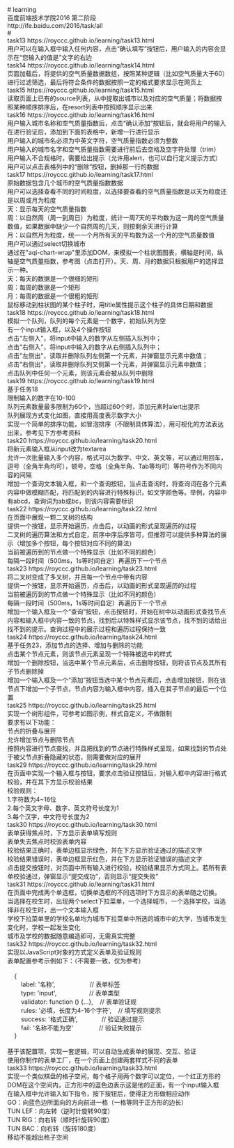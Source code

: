 <div># learning</div><div>百度前端技术学院2016 第二阶段</div><div>http://ife.baidu.com/2016/task/all</div><div>#</div><div>task13 https://royccc.github.io/learning/task13.html&nbsp;</div><div>用户可以在输入框中输入任何内容，点击“确认填写”按钮后，用户输入的内容会显示在“您输入的值是”文字的右边</div><div>task14 https://royccc.github.io/learning/task14.html</div><div>页面加载后，将提供的空气质量数据数组，按照某种逻辑（比如空气质量大于60）进行过滤筛选，最后将符合条件的数据按照一定的格式要求显示在网页上</div><div>task15 https://royccc.github.io/learning/task15.html</div><div>读取页面上已有的source列表，从中提取出城市以及对应的空气质量；将数据按照某种顺序排序后，在resort列表中按照顺序显示出来</div><div>task16 https://royccc.github.io/learning/task16.html</div><div>用户输入城市名称和空气质量指数后，点击“确认添加”按钮后，就会将用户的输入在进行验证后，添加到下面的表格中，新增一行进行显示</div><div>用户输入的城市名必须为中英文字符，空气质量指数必须为整数</div><div>用户输入的城市名字和空气质量指数需要进行前后去空格及空字符处理（trim）</div><div>用户输入不合规格时，需要给出提示（允许用alert，也可以自行定义提示方式）</div><div>用户可以点击表格列中的“删除”按钮，删掉那一行的数据</div><div>task17 https://royccc.github.io/learning/task17.html</div><div>原始数据包含几个城市的空气质量指数数据</div><div>用户可以选择查看不同的时间粒度，以选择要查看的空气质量指数是以天为粒度还是以周或月为粒度</div><div>天：显示每天的空气质量指数</div><div>周：以自然周（周一到周日）为粒度，统计一周7天的平均数为这一周的空气质量数值，如果数据中缺少一个自然周的几天，则按剩余天进行计算</div><div>月：以自然月为粒度，统一一个月所有天的平均数为这一个月的空气质量数值</div><div>用户可以通过select切换城市</div><div>通过在"aqi-chart-wrap"里添加DOM，来模拟一个柱状图图表，横轴是时间，纵轴是空气质量指数，参考图（点击打开）。天、周、月的数据只根据用户的选择显示一种。</div><div>天：每天的数据是一个很细的矩形</div><div>周：每周的数据是一个矩形</div><div>月：每周的数据是一个很粗的矩形</div><div>鼠标移动到柱状图的某个柱子时，用title属性提示这个柱子的具体日期和数据</div><div>task18 https://royccc.github.io/learning/task18.html</div><div>模拟一个队列，队列的每个元素是一个数字，初始队列为空</div><div>有一个input输入框，以及4个操作按钮</div><div>点击"左侧入"，将input中输入的数字从左侧插入队列中；</div><div>点击"右侧入"，将input中输入的数字从右侧插入队列中；</div><div>点击"左侧出"，读取并删除队列左侧第一个元素，并弹窗显示元素中数值；</div><div>点击"右侧出"，读取并删除队列又侧第一个元素，并弹窗显示元素中数值；</div><div>点击队列中任何一个元素，则该元素会被从队列中删除</div><div>task19 https://royccc.github.io/learning/task19.html</div><div>基于任务18</div><div>限制输入的数字在10-100</div><div>队列元素数量最多限制为60个，当超过60个时，添加元素时alert出提示</div><div>队列展现方式变化如图，直接用高度表示数字大小</div><div>实现一个简单的排序功能，如冒泡排序（不限制具体算法），用可视化的方法表达出来，参考见下方参考资料</div><div>task20 https://royccc.github.io/learning/task20.html</div><div>将新元素输入框从input改为textarea</div><div>允许一次批量输入多个内容，格式可以为数字、中文、英文等，可以通过用回车，逗号（全角半角均可），顿号，空格（全角半角、Tab等均可）等符号作为不同内容的间隔</div><div>增加一个查询文本输入框，和一个查询按钮，当点击查询时，将查询词在各个元素内容中做模糊匹配，将匹配到的内容进行特殊标识，如文字颜色等。举例，内容中有abcd，查询词为ab或bc，则该内容需要标识</div><div>task22 https://royccc.github.io/learning/task22.html</div><div>在页面中展现一颗二叉树的结构</div><div>提供一个按钮，显示开始遍历，点击后，以动画的形式呈现遍历的过程</div><div>二叉树的遍历算法和方式自定，前序中序后序皆可，但推荐可以提供多种算法的展示（增加多个按钮，每个按钮对应不同的算法）</div><div>当前被遍历到的节点做一个特殊显示（比如不同的颜色）</div><div>每隔一段时间（500ms，1s等时间自定）再遍历下一个节点</div><div>task23 https://royccc.github.io/learning/task23.html</div><div>将二叉树变成了多叉树，并且每一个节点中带有内容</div><div>提供一个按钮，显示开始遍历，点击后，以动画的形式呈现遍历的过程</div><div>当前被遍历到的节点做一个特殊显示（比如不同的颜色）</div><div>每隔一段时间（500ms，1s等时间自定）再遍历下一个节点</div><div>增加一个输入框及一个“查询”按钮，点击按钮时，开始在树中以动画形式查找节点内容和输入框中内容一致的节点，找到后以特殊样式显示该节点，找不到的话给出找不到的提示。查询过程中的展示过程和遍历过程保持一致</div><div>task24 https://royccc.github.io/learning/task24.html</div><div>基于任务23，添加节点的选择、增加与删除的功能</div><div>点击某个节点元素，则该节点元素呈现一个特殊被选中的样式</div><div>增加一个删除按钮，当选中某个节点元素后，点击删除按钮，则将该节点及其所有子节点删除掉</div><div>增加一个输入框及一个“添加”按钮当选中某个节点元素后，点击增加按钮，则在该节点下增加一个子节点，节点内容为输入框中内容，插入在其子节点的最后一个位置</div><div>task25 https://royccc.github.io/learning/task25.html</div><div>实现一个树形组件，可参考如图示例，样式自定义，不做限制</div><div>要求有以下功能：</div><div>节点的折叠与展开</div><div>允许增加节点与删除节点</div><div>按照内容进行节点查找，并且把找到的节点进行特殊样式呈现，如果找到的节点处于被父节点折叠隐藏的状态，则需要做对应的展开</div><div>task29 https://royccc.github.io/learning/task29.html</div><div>在页面中实现一个输入框与按钮，要求点击验证按钮后，对输入框中内容进行格式校验，并在其下方显示校验结果</div><div>校验规则：</div><div>1.字符数为4~16位</div><div>2.每个英文字母、数字、英文符号长度为1</div><div>3.每个汉字，中文符号长度为2</div><div>task30 https://royccc.github.io/learning/task30.html</div><div>表单获得焦点时，下方显示表单填写规则</div><div>表单失去焦点时校验表单内容</div><div>校验结果正确时，表单边框显示绿色，并在下方显示验证通过的描述文字</div><div>校验结果错误时，表单边框显示红色，并在下方显示验证错误的描述文字</div><div>点击提交按钮时，对页面中所有输入进行校验，校验结果显示方式同上。若所有表单校验通过，弹窗显示“提交成功”，否则显示“提交失败”</div><div>task31 https://royccc.github.io/learning/task31.html</div><div>在页面中完成两个单选框，切换单选框的不同选项时下方显示的表单随之切换。</div><div>当选择在校生时，出现两个select下拉菜单，一个选择城市，一个选择学校，当选择非在校生时，出一个文本输入框</div><div>学校下拉菜单里的学校名单均为城市下拉菜单中所选的城市中的大学，当城市发生变化时，学校一起发生变化</div><div>城市及学校的数据随意编造即可，无需真实完整</div><div>task32 https://royccc.github.io/learning/task32.html</div><div>实现以JavaScript对象的方式定义表单及验证规则</div><div>表单配置参考示例如下：（不需要一致，仅为参考）</div><div><br /></div><div>&nbsp; &nbsp; {</div><div>&nbsp; &nbsp; &nbsp; &nbsp; label: '名称', &nbsp; &nbsp; &nbsp; &nbsp; &nbsp; &nbsp; &nbsp; &nbsp; &nbsp; &nbsp;// 表单标签</div><div>&nbsp; &nbsp; &nbsp; &nbsp; type: 'input', &nbsp; &nbsp; &nbsp; &nbsp; &nbsp; &nbsp; &nbsp; &nbsp; &nbsp; // 表单类型</div><div>&nbsp; &nbsp; &nbsp; &nbsp; validator: function () {...}, &nbsp; &nbsp;// 表单验证规</div><div>&nbsp; &nbsp; &nbsp; &nbsp; rules: '必填，长度为4-16个字符', &nbsp; &nbsp;// 填写规则提示</div><div>&nbsp; &nbsp; &nbsp; &nbsp; success: '格式正确', &nbsp; &nbsp; &nbsp; &nbsp; &nbsp; &nbsp; &nbsp;// 验证通过提示</div><div>&nbsp; &nbsp; &nbsp; &nbsp; fail: '名称不能为空' &nbsp; &nbsp; &nbsp; &nbsp; &nbsp; &nbsp; &nbsp; // 验证失败提示</div><div>&nbsp; &nbsp; }</div><div>&nbsp; &nbsp;</div><div>基于该配置项，实现一套逻辑，可以自动生成表单的展现、交互、验证</div><div>使用你制作的表单工厂，在一个页面上创建两套样式不同的表单</div><div>task33 https://royccc.github.io/learning/task33.html</div><div>实现一个类似棋盘的格子空间，每个格子用两个数字可以定位，一个红正方形的DOM在这个空间内，正方形中的蓝色边表示这是他的正面，有一个input输入框</div><div>在输入框中允许输入如下指令，按下按钮后，使得正方形做相应动作</div><div>GO：向蓝色边所面向的方向前进一格（一格等同于正方形的边长）</div><div>TUN LEF：向左转（逆时针旋转90度）</div><div>TUN RIG：向右转（顺时针旋转90度）</div><div>TUN BAC：向右转（旋转180度）</div><div>移动不能超出格子空间</div>
